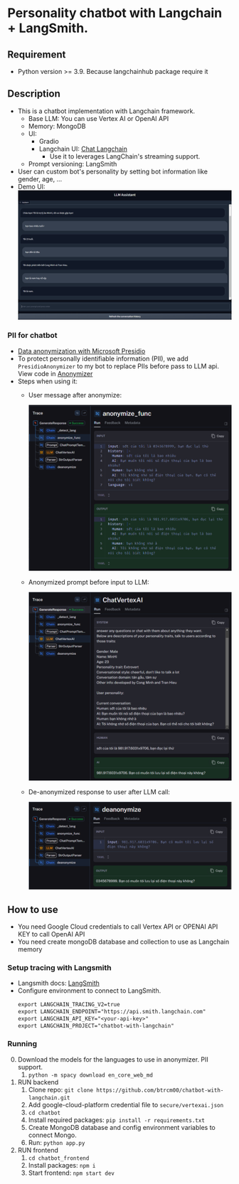 # Personality chatbot with Langchain + LangSmith.

## Requirement

- Python version >= 3.9. Because langchainhub package require it

## Description

- This is a chatbot implementation with Langchain framework.
    - Base LLM: You can use Vertex AI or OpenAI API
    - Memory: MongoDB
    - UI:
        - Gradio
        - Langchain UI: [Chat Langchain](https://github.com/langchain-ai/chat-langchain)
            - Use it to leverages LangChain's streaming support.
    - Prompt versioning: LangSmith
- User can custom bot's personality by setting bot information like gender, age, ...
- Demo UI:
  ![Demo UI](/assets/demo_ui.png)

### PII for chatbot

- [Data anonymization with Microsoft Presidio](https://python.langchain.com/docs/guides/privacy/presidio_data_anonymization/)
- To protect personally identifiable information (PII), we add `PresidioAnonymizer` to my bot to replace PIIs before
  pass to LLM api. View code in [Anonymizer](//utils/anonymizer.py)
- Steps when using it:
    - User message after anonymize:

      ![anonymized message](/assets/anonymized_output.png)

    - Anonymized prompt before input to LLM:

      ![anonymized_prompt](/assets/anonymized_prompt.png)

    - De-anonymized response to user after LLM call:
  
      ![de-anonymized_output.png](/assets/de-anonymized-output.png)

## How to use

- You need Google Cloud credentials to call Vertex API or OPENAI API KEY to call OpenAI API
- You need create mongoDB database and collection to use as Langchain memory

### Setup tracing with Langsmith

- Langsmith docs: [LangSmith](https://docs.smith.langchain.com/)
- Configure environment to connect to LangSmith.
  ```commandline
  export LANGCHAIN_TRACING_V2=true
  export LANGCHAIN_ENDPOINT="https://api.smith.langchain.com"
  export LANGCHAIN_API_KEY="<your-api-key>"
  export LANGCHAIN_PROJECT="chatbot-with-langchain"
  ```

### Running

0. Download the models for the languages to use in anonymizer. PII support.
    1. `python -m spacy download en_core_web_md`
1. RUN backend
    1. Clone repo: `git clone https://github.com/btrcm00/chatbot-with-langchain.git`
    2. Add google-cloud-platform credential file to `secure/vertexai.json`
    3. `cd chatbot`
    4. Install required packages: `pip install -r requirements.txt`
    5. Create MongoDB database and config environment variables to connect Mongo.
    6. Run: `python app.py`
2. RUN frontend
    1. `cd chatbot_frontend`
    2. Install packages: `npm i`
    3. Start frontend: `npm start dev`

